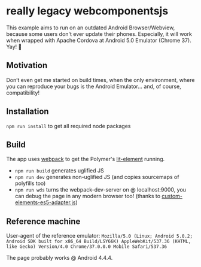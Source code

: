 # really legacy webcomponentsjs
This example aims to run on an outdated Android Browser/Webview, because some users don't ever update their phones.
Especially, it will work when wrapped with Apache Cordova at Android 5.0 Emulator (Chrome 37). Yay! 🎉

## Motivation
Don’t even get me started on build times, when the only environment, where you can reproduce your bugs is the Android Emulator... and, of course, compatibility!

## Installation
`npm run install` to get all required node packages

## Build
The app uses [webpack](https://webpack.js.org/) to get the Polymer's [lit-element](https://github.com/Polymer/lit-element) running.
- `npm run build` generates uglified JS
- `npm run dev` generates non-uglified JS (and copies sourcemaps of polyfills too)
- `npm run wds` turns the webpack-dev-server on @ localhost:9000, you can debug the page in any modern browser too! (thanks to [custom-elements-es5-adapter.js](https://github.com/webcomponents/webcomponentsjs#custom-elements-es5-adapterjs)) 

## Reference machine

User-agent of the reference emulator: `Mozilla/5.0 (Linux; Android 5.0.2; Android SDK built for x86_64 Build/LSY66K) AppleWebKit/537.36 (KHTML, like Gecko) Version/4.0 Chrome/37.0.0.0 Mobile Safari/537.36`

The page probably works @ Android 4.4.4.  